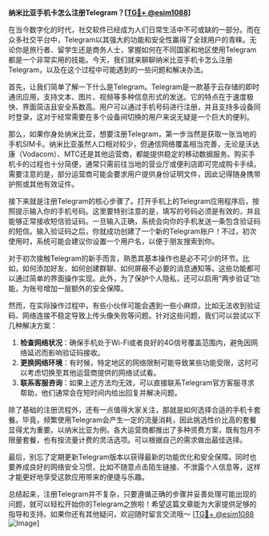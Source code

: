 **纳米比亚手机卡怎么注册Telegram？[[TG💪+ @esim1088](https://t.me/s/esim1088)]**

在当今数字化的时代，社交软件已经成为人们日常生活中不可或缺的一部分。而在众多社交平台中，Telegram以其强大的功能和安全性赢得了全球用户的青睐。无论你是旅行者、留学生还是商务人士，掌握如何在不同国家和地区使用Telegram都是一个非常实用的技能。今天，我们就来聊聊纳米比亚手机卡怎么注册Telegram，以及在这个过程中可能遇到的一些问题和解决办法。

首先，让我们简单了解一下什么是Telegram。Telegram是一款基于云存储的即时通讯应用，支持文本、图片、视频等多种信息形式的发送。它的特点在于速度极快、界面简洁且安全系数高。用户可以通过手机号码进行注册，并且支持多设备同时登录，这对于经常需要在多个设备间切换的用户来说无疑是一个巨大的便利。

那么，如果你身处纳米比亚，想要注册Telegram，第一步当然是获取一张当地的手机SIM卡。纳米比亚虽然人口相对较少，但通信网络覆盖相当完善，无论是沃达康（Vodacom）、MTC还是其他运营商，都能提供稳定的移动数据服务。购买手机卡的过程也十分简便，通常只需前往当地的营业厅或便利店即可完成购卡手续。需要注意的是，部分运营商可能会要求用户提供身份证明文件，因此记得随身携带护照或其他有效证件。

接下来就是注册Telegram的核心步骤了。打开手机上的Telegram应用程序后，按照提示输入你的手机号码。这里要特别注意的是，填写的号码必须是有效的，并且能够正常接收短信验证码。一旦输入正确，系统会向你的手机发送一条包含验证码的短信。输入验证码之后，你就成功创建了一个新的Telegram账户！不过，初次使用时，系统可能会建议你设置一个用户名，以便于朋友搜索到你。

对于初次接触Telegram的新手而言，熟悉其基本操作也是必不可少的环节。比如，如何添加好友、如何创建群聊、如何屏蔽不必要的消息通知等。这些功能都可以通过简单的界面操作实现。此外，为了保护个人隐私，还可以启用“两步验证”功能，为账号增加一层额外的安全保障。

然而，在实际操作过程中，有些小伙伴可能会遇到一些小麻烦，比如无法收到验证码、网络连接不稳定导致上传头像失败等问题。针对这些问题，我们可以尝试以下几种解决方案：

1. **检查网络状况**：确保手机处于Wi-Fi或者良好的4G信号覆盖范围内，避免因网络延迟而影响验证码接收。
2. **更换网络环境**：有时候，特定地区的网络限制可能导致某些功能受限，这时可以考虑切换至其他运营商提供的网络试试看。
3. **联系客服咨询**：如果上述方法均无效，可以直接联系Telegram官方客服寻求帮助，他们通常会在短时间内给出回复并解决问题。

除了基础的注册流程外，还有一点值得大家关注，那就是如何选择合适的手机卡套餐。毕竟，频繁使用Telegram会产生一定的流量消耗，因此挑选性价比高的套餐显得尤为重要。以纳米比亚为例，各大运营商都推出了多种资费方案，既有包月不限量套餐，也有按流量计费的灵活选项。可以根据自己的需求做出最佳选择。

最后，别忘了定期更新Telegram版本以获得最新的功能优化和安全保障。同时也要养成良好的网络安全习惯，比如不随意点击陌生链接、不泄露个人信息等，这样才能更好地享受这款应用带来的便捷与乐趣。

总结起来，注册Telegram并不复杂，只要遵循正确的步骤并妥善处理可能出现的问题，就可以轻松开始你的Telegram之旅啦！希望这篇文章能为大家提供足够的指导和支持。如果你还有其他疑问，欢迎随时留言交流哦～ [[TG💪+ @esim1088](https://t.me/s/esim1088) ![Image](https://i.postimg.cc/4NQfJmqS/Snipaste-2025-05-13-00-14-12.png)]